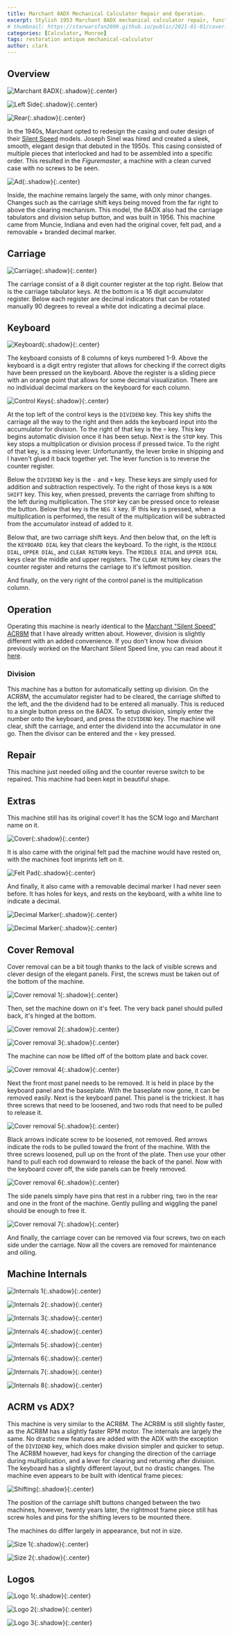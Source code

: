 ```yaml
---
title: Marchant 8ADX Mechanical Calculator Repair and Operation.
excerpt: Stylish 1953 Marchant 8ADX mechanical calculator repair, functions, cover removal, and basic operation.
# thumbnail: https://starwarsfan2099.github.io/public/2021-01-01/cover.jpg TODO: Resize
categories: [Calculator, Monroe]
tags: restoration antique mechanical-calculator
author: clark
---
```


## Overview 


![Marchant 8ADX](https://starwarsfan2099.github.io/public/2021-01-01/overveiw.JPG){:.shadow}{:.center}



![Left Side](https://starwarsfan2099.github.io/public/2021-01-01/left_side.JPG){:.shadow}{:.center}



![Rear](https://starwarsfan2099.github.io/public/2021-01-01/rear.JPG){:.shadow}{:.center}


In the 1940s, Marchant opted to redesign the casing and outer design of their [Silent Speed](https://starwarsfan2099.github.io/2020/05/26/marchant-calculator.html) models. Joseph Sinel was hired and created a sleek, smooth, elegant design that debuted in the 1950s. This casing consisted of multiple pieces that interlocked and had to be assembled into a specific order. This resulted in the *Figuremaster*, a machine with a clean curved case with no screws to be seen. 


![Ad](https://starwarsfan2099.github.io/public/2021-01-01/ad.jpg){:.shadow}{:.center}


Inside, the machine remains largely the same, with only minor changes. Changes such as the carriage shift keys being moved from the far right to above the clearing mechanism. This model, the 8ADX also had the carriage tabulators and division setup button, and was built in 1956. This machine came from Muncie, Indiana and even had the original cover, felt pad, and a removable + branded decimal marker.

## Carriage


![Carriage](https://starwarsfan2099.github.io/public/2021-01-01/carriage.JPG){:.shadow}{:.center}


The carriage consist of a 8 digit counter register at the top right. Below that is the carriage tabulator keys. At the bottom is a 16 digit accumulator register. Below each register are decimal indicators that can be rotated manually 90 degrees to reveal a white dot indicating a decimal place.

## Keyboard


![Keyboard](https://starwarsfan2099.github.io/public/2021-01-01/keyboard.JPG){:.shadow}{:.center}


The keyboard consists of 8 columns of keys numbered 1-9. Above the keyboard is a digit entry register that allows for checking if the correct digits have been pressed on the keyboard. Above the register is a sliding piece with an orange point that allows for some decimal visualization. There are no individual decimal markers on the keyboard for each column. 


![Control Keys](https://starwarsfan2099.github.io/public/2021-01-01/control_keys.JPG){:.shadow}{:.center}


At the top left of the control keys is the `DIVIDEND` key. This key shifts the carriage all the way to the right and then adds the keyboard input into the accumulator for division. To the right of that key is the `÷` key. This key begins automatic division once it has been setup. Next is the `STOP` key. This key stops a multiplication or division process if pressed twice. To the right of that key, is a missing lever. Unfortunantly, the lever broke in shipping and I haven't glued it back together yet. The lever function is to reverse the counter register. 

Below the `DIVIDEND` key is the `-` and `+` key. These keys are simply used for addition and subtraction respectively. To the right of those keys is a `NON SHIFT` key. This key, when pressed, prevents the carriage from shifting to the left during multiplication. The `STOP` key can be pressed once to release the button. Below that key is the `NEG X` key. IF this key is pressed, when a multiplication is performed, the result of the multiplication will be subtracted from the accumulator instead of added to it.

Below that, are two carriage shift keys. And then below that, on the left is the `KEYBOARD DIAL` key that clears the keyboard. To the right, is the `MIDDLE DIAL`, `UPPER DIAL`, and `CLEAR RETURN` keys. The `MIDDLE DIAL` and `UPPER DIAL` keys clear the middle and upper registers. The `CLEAR RETURN` key clears the counter register and returns the carriage to it's leftmost position.

And finally, on the very right of the control panel is the multiplication column.

## Operation

Operating this machine is nearly identical to the [Marchant "Silent Speed" ACR8M](https://starwarsfan2099.github.io/2020/05/26/marchant-calculator.html#operation) that I have already written about. However, division is slightly different with an added convenience. If you don't know how division previously worked on the Marchant Silent Speed line, you can read about it [here](https://starwarsfan2099.github.io/2020/05/26/marchant-calculator.html#division).

### Division

This machine has a button for automatically setting up division. On the ACR8M, the accumulator register had to be cleared, the carriage shifted to the left, and the the dividend had to be entered all manually. This is reduced to a single button press on the 8ADX. To setup division, simply enter the number onto the keyboard, and press the `DIVIDEND` key. The machine will clear, shift the carriage, and enter the dividend into the accumulator in one go. Then the divisor can be entered and the `÷` key pressed.

## Repair

This machine just needed oiling and the counter reverse switch to be repaired. This machine had been kept in beautiful shape. 

## Extras

This machine still has its original cover! It has the SCM logo and Marchant name on it.


![Cover](https://starwarsfan2099.github.io/public/2021-01-01/covering.JPG){:.shadow}{:.center}


It is also came with the original felt pad the machine would have rested on, with the machines foot imprints left on it.


![Felt Pad](https://starwarsfan2099.github.io/public/2021-01-01/felt.JPG){:.shadow}{:.center}


And finally, it also came with a removable decimal marker I had never seen before. It has holes for keys, and rests on the keyboard, with a white line to indicate a decimal.


![Decimal Marker](https://starwarsfan2099.github.io/public/2021-01-01/marker.jpg){:.shadow}{:.center}



![Decimal Marker](https://starwarsfan2099.github.io/public/2021-01-01/marker2.jpg){:.shadow}{:.center}


## Cover Removal

Cover removal can be a bit tough thanks to the lack of visible screws and clever design of the elegant panels. First, the screws must be taken out of the bottom of the machine.


![Cover removal 1](https://starwarsfan2099.github.io/public/2021-01-01/cover1.JPG){:.shadow}{:.center}


Then, set the machine down on it's feet. The very back panel should pulled back, it's hinged at the bottom.


![Cover removal 2](https://starwarsfan2099.github.io/public/2021-01-01/cover2.JPG){:.shadow}{:.center}



![Cover removal 3](https://starwarsfan2099.github.io/public/2021-01-01/cover3.JPG){:.shadow}{:.center}


The machine can now be lifted off of the bottom plate and back cover.


![Cover removal 4](https://starwarsfan2099.github.io/public/2021-01-01/cover4.JPG){:.shadow}{:.center}


Next the front most panel needs to be removed. It is held in place by the keyboard panel and the baseplate. With the baseplate now gone, it can be removed easily. Next is the keyboard panel. This panel is the trickiest. It has three screws that need to be loosened, and two rods that need to be pulled to release it.


![Cover removal 5](https://starwarsfan2099.github.io/public/2021-01-01/cover5.JPG){:.shadow}{:.center}


Black arrows indicate screw to be loosened, not removed. Red arrows indicate the rods to be pulled toward the front of the machine. With the three screws loosened, pull up on the front of the plate. Then use your other hand to pull each rod downward to release the back of the panel. Now with the keyboard cover off, the side panels can be freely removed.


![Cover removal 6](https://starwarsfan2099.github.io/public/2021-01-01/cover6.JPG){:.shadow}{:.center}


The side panels simply have pins that rest in a rubber ring, two in the rear and one in the front of the machine. Gently pulling and wiggling the panel should be enough to free it.


![Cover removal 7](https://starwarsfan2099.github.io/public/2021-01-01/cover7.JPG){:.shadow}{:.center}


And finally, the carriage cover can be removed via four screws, two on each side under the carriage. Now all the covers are removed for maintenance and oiling. 

## Machine Internals


![Internals 1](https://starwarsfan2099.github.io/public/2021-01-01/internal1.JPG){:.shadow}{:.center}



![Internals 2](https://starwarsfan2099.github.io/public/2021-01-01/internal2.JPG){:.shadow}{:.center}



![Internals 3](https://starwarsfan2099.github.io/public/2021-01-01/internal3.JPG){:.shadow}{:.center}



![Internals 4](https://starwarsfan2099.github.io/public/2021-01-01/internal4.JPG){:.shadow}{:.center}



![Internals 5](https://starwarsfan2099.github.io/public/2021-01-01/internal5.JPG){:.shadow}{:.center}



![Internals 6](https://starwarsfan2099.github.io/public/2021-01-01/internal6.JPG){:.shadow}{:.center}



![Internals 7](https://starwarsfan2099.github.io/public/2021-01-01/internal7.JPG){:.shadow}{:.center}



![Internals 8](https://starwarsfan2099.github.io/public/2021-01-01/internal8.JPG){:.shadow}{:.center}


## ACRM vs ADX?

This machine is very similar to the ACR8M. The ACR8M is still slightly faster, as the ACR8M has a slightly faster RPM motor. The internals are largely the same. No drastic new features are added with the ADX with the exception of the `DIVIDEND` key, which does make division simpler and quicker to setup. The ACR8M however, had keys for changing the direction of the carriage during multiplication, and a lever for clearing and returning after division. The keyboard has a slightly different layout, but no drastic changes. The machine even appears to be built with identical frame pieces:


![Shifting](https://starwarsfan2099.github.io/public/2021-01-01/shift_diff.JPG){:.shadow}{:.center}


The position of the carriage shift buttons changed between the two machines, however, twenty years later, the rightmost frame piece still has screw holes and pins for the shifting levers to be mounted there. 

The machines do differ largely in appearance, but not in size.


![Size 1](https://starwarsfan2099.github.io/public/2021-01-01/size1.JPG){:.shadow}{:.center}



![Size 2](https://starwarsfan2099.github.io/public/2021-01-01/size2.JPG){:.shadow}{:.center}


## Logos


![Logo 1](https://starwarsfan2099.github.io/public/2021-01-01/logo1.JPG){:.shadow}{:.center}



![Logo 2](https://starwarsfan2099.github.io/public/2021-01-01/logo2.JPG){:.shadow}{:.center}



![Logo 3](https://starwarsfan2099.github.io/public/2021-01-01/logo3.JPG){:.shadow}{:.center}

